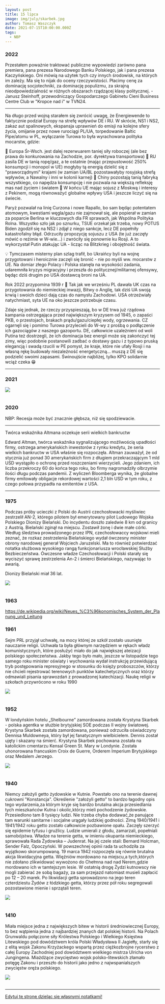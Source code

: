 ```yaml
---
layout: post
title: 15 lipca
image: img/july/skarbek.jpg
author: Tomasz Waszczyk
date: 2021-07-15T10:00:00.000Z
tags:
  - NBP
---
```


### 2022

Przestałem poważnie traktować publiczne wypowiedzi zarówno pana premiera, pana prezesa Narodowego Banku Polskiego, jak i pana prezesa Kaczyńskiego. Oni mówią na użytek tych czy innych środowisk, na których im zależy. Ma się to nijak do oceny rzeczywistości. Płacimy cenę za dominację socjotechniki, za dominację populizmu, za skrajną nieodpowiedzialność w różnych obszarach rządzącej klasy politycznej. - Janusz Steinhoff, przewodniczący Gospodarczego Gabinetu Cieni Business Centre Club w "Kropce nad i" w TVN24.

---

Na długo przed wojną starałem się zwrócić uwagę, że Energiewende to faktycznie podział Europy na strefę wpływów DE i RU. W skrócie, NS1 i NS2, zakaz aut spalinowych, ekspansja uprawnień do emisji na kolejne sfery życia, omijanie przez nowe rurociągi PL/UA, torpedowanie Baltic Pipe/atomu w PL, wyłączanie Turowa to była wyrachowana polityka mocarstw, gdzie:

📌 Europa Śr-Wsch. jest dalej rezerwuarem taniej siły roboczej (ale bez prawa do konkurowania na Zachodzie, por. dyrektywa transportowa)
📌 RU zasila DE w tanią ropę/gaz, a te ostatnie (mając przepustowość 250% konsumpcji i monopol w UE) mogłyby tą energią dzielić się z "praworządnymi" krajami
(w zamian UA/BL pozostawałyby rosyjską strefą wpływów, a Nawalny i inni w kolonii karnej)
📌 Chiny pozostają tanią fabryką wszystkiego, co napędza konsumpcję i nie pozwala na większą refleksję mas nad życiem i światem
📌 W końcu UE mając sojusz z Moskwą i interesy z Pekinem, mogą równoważyć globalne wpływy USA i jeszcze liczyć się na świecie.

<!-- (https://lnkd.in/djaMfx7a
https://lnkd.in/dJwwbk_N
https://lnkd.in/dywDydZY
https://lnkd.in/dBKFEyMt) -->

Paryż pozwalał na linię Curzona i nowe Rapallo, bo sam będąc potentatem atomowym, kwestiami węgla/gazu nie zajmował się, ale popierał w zamian za poparcie Berlina w kluczowych dla FR sprawach, jak Wspólna Polityka Rolna. Wszystko szło jak po sznurku, TSUE orzekał jak trzeba, nowy POTUS Biden zgodził się na NS2 i zdjął z niego sankcje, lecz DE popełniły katastrofalny błąd.
Odrzuciły propozycję sojuszu z USA (te już zaczęły mówić o reżimie w W-wie...) i zwróciły się ponownie ku Rosji. A to wykorzystał Putin atakując UA - licząc na Blitzkrieg i obojętność świata.

💡 Tymczasem misterny plan szlag trafił, bo Ukraińcy byli na wojnę przygotowani i heroicznie zaczęli się bronić - nie po myśli ww. mocarstw z UE. Na domiar złego Polacy i Polska stanęła na wysokości zadania, udaremniła kryzys migracyjny i przeszła do politycznej/militarnej ofensywy, będąc dziś drugim po USA dostawcą broni na UA.

Rok 2022 przypomina 1939 r 📌 Tak jak we wrześniu PL dawała UK czas na przygotowania do niemieckiej inwazji, Bitwy o Anglię, tak dziś UA swoją krwią i swoich dzieci dają czas do namysłu Zachodowi. USA otrzeźwiały natychmiast, syta UE na oko jeszcze potrzebuje czasu. 

Zdaje się jednak, że rzeczy przyspieszają, bo w DE trwa już rządowa kampania ostrzegająca przed największym kryzysem od 1945, o zapaści PKB, o przestojach, brakach prądu/gazu/ciepłej wody, ogrzewania.
CZ ogarnęli się i pomimo Turowa przylecieli do W-wy z prośbą o podłączenie ich gazociągów z naszego gazoportu. DE, całkowicie uzależnieni od woli Putina też dostrzegli, że ich dominacja bez energii może się zakończyć tej zimy, więc podobnie postanowili zadbać o dostawy gazu i z typowo pruską elegancją i swadą rzucili w PE pomysł, że kraje, które nie ufały Rosji i na własną rękę budowały niezależność energetyczną... muszą z DE się podzielić swoimi zapasami. Świnoujście najbliżej, tylko KPO solidarnie wciąż czeka 😁

---

### 2021

<img src="./img/july/akcjakowidowa.png"><br><br>

### 2020

NBP: Recesja może być znacznie głębsza, niż się spodziewacie.

---

Twórca wskaźnika Altmana oczekuje serii wielkich bankructw

Edward Altman, twórca wskaźnika sygnalizującego możliwością upadłości firmy, ostrzega amerykańskich inwestorów z rynku kredytu, że seria wielkich bankructw w USA właśnie się rozpoczęła.
Altman zauważył, że od stycznia już ponad 30 amerykańskich firm z długiem przekraczającym 1 mld USD wystąpiło o ochronę przed roszczeniami wierzycieli. Jego zdaniem, ich liczba przekroczy 60 do końca tego roku, bo firmy nagromadziły olbrzymie ilości długu podczas pandemii. Z wyliczeń Bloomberga wynika, że globalne firmy emitowały obligacje rekordowej wartości 2,1 bln USD w tym roku, z czego połowa przypadła na emitentów z USA.

<!-- Na skutek pandemii, w samym kwietniu wyrejestrowano z ZUS ponad 165 tysięcy pracowników etatowych (czytaj: zwolniono). O statystykach zwolnień ludzi na umowach o dzieło i zleceniach się nie mówi.
Szacuje się, że stopa bezrobocia w Polsce wzrośnie (w lipcu) z 5% do 10% (dlaczego lipiec? bo ludzie mają trzymiesięczny okres wypowiedzenia).
W marcu zamknięto ponad 60 tysięcy firm. W kwietniu około 32 tysiące. W maju na szczęście tendencja jest wzrostowa (więcej rejestracji niż zamknięć).
Rząd zadłużył państwo jeszcze bardziej przez walkę z pandemią (nie mieli wyboru - to było konieczne).
A teraz zbliżają się wybory prezydenckie i prezydent będzie miał zadanie, jakiego za mojego życia nie miał żaden inny człowiek na jego miejscu - będzie (wraz z rządem) musiał odbudować polską gospodarkę.
Potrzeba nam więc kogoś, który zna się na ekonomii i sprawach gospodarki i kogoś, kto skoncentruje się na naprawieniu tego, co 'pandemia zepsuła'.
To są PRAWDZIWE problemy, jakie teraz ma nasz kraj.
A tymczasem media przedstawiają nam swoją wersję prawdziwych problemów i swoje podpowiedzi, jak należy wybrać prezydenta.
Według mediów nasz kraj zmaga się obecnie z ogromnym problemem związanym z ideologią LGBT. Straszną rzeczą jest też to, że niektórzy kandydaci na prezydenta nie są katolikami, a niektórzy nawet nie ochrzcili swoich dzieci.
Bardzo ważnym elementem odbudowy gospodarki jest także dofinansowanie wakacji dla dzieci z biedniejszych rodzin. 
Super ważną kartą przetargową jest także sprawa legalizacji aborcji, w której nic nie zmieniło się od 1993 roku, ale teraz jest akurat idealny czas, aby do niej wrócić, bo lepszego momentu nie było w ciągu ostatnich 27 lat 🤷‍♂️ 
Po prostu głowa mi eksploduje od tych głupot 🤯
Same tematy odwracające uwagę od realnych problemów.
Będziemy mieć super prezydenta, który jest prawdziwym Polakiem, nie lubi LGBT, chodzi do kościoła, ma ochrzczone dzieci i nawet nie jada śniadań z grupą Bilderbergów 💪
Przy okazji będzie bieda, bezrobocie, a gospodarka się zawali... ale za to dostaniemy 500zł na wakacje nad polskim morzem! Akurat wystarczy na Pendolino i dwa kawałki ryby w nadmorskiej restauracji.
1) Przeraża mnie to pranie mózgów przez media.
2) Smuci mnie, że kandydaci, zamiast skupić się na realnych problemach, dyskutują o tym, co podrzucają im media, bo to są chwytliwe tematy i tylko one mogą pomóc zdobyć poparcie -->

---

### 1975

Podczas próby ucieczki z Polski do Austrii czechosłowacki myśliwiec zestrzelił AN-2, którego pilotem był emerytowany pilot Ludowego Wojska Polskiego Dionizy Bielański. Do incydentu doszło zaledwie 8 km od granicy z Austrią. Bielański zginął na miejscu. Zostawił żonę i dwie małe córki.
Według śledztwa prowadzonego przez IPN, czechosłowaccy wojskowi mieli zeznać, że rozkaz zestrzelenia Bielańskiego wydał ówczesny minister obrony narodowej generał Wojciech Jaruzelski. Ma to również potwierdzać notatka służbowa wysokiego rangą funkcjonariusza wrocławskiej Służby Bezbieczeństwa. 
Ówczesne władze Czechosłowacji i Polski starały się wyciszyć sprawę zestrzelenia An-2 i śmierci Bielańskiego, nazywając to awarią.

Dionizy Bielański miał 36 lat.

<img src="./img/july/bielanski.jpg"><br><br>

### 1963

https://de.wikipedia.org/wiki/Neues_%C3%96konomisches_System_der_Planung_und_Leitung

### 1961

Sejm PRL przyjął uchwałę, na mocy której ze szkół zostało usunięte nauczanie religii. Uchwała ta była głównym narzędziem w rękach władz komunistycznych, które posłużyć miało do jak największej ateizacji polskiego społeczeństwa. Jakby tego było mało, jeszcze w listopadzie tego samego roku minister oświaty i wychowania wydał instrukcję przewidującą tryb postępowania represyjnego w stosunku do księży proboszczów, którzy nie chcieli rejestrować terenowych punktów katechetycznych oraz którzy odmawiali pisania sprawozdań z prowadzonej katechizacji.
Naukę religii w szkołach przywrócono w roku 1990

<img src="./img/july/katecheza.jpg"><br><br>

### 1952

W londyńskim hotelu „Shelbourne” zamordowana została Krystyna Skarbek - polska agentka w służbie brytyjskiej SOE podczas II wojny światowej.
Krystyna Skarbek została zamordowana, ponieważ odrzuciła oświadczyny Dennisa Muldowneya, który był jej fanatycznym wielbicielem. Dennis został ujęty i skazany na śmierć.
Krystyna Skarbek pochowana została na katolickim cmentarzu Kensal Green St. Mary w Londynie.
Została uhonorowana francuskim Croix de Guerre, Orderem Imperium Brytyjskiego oraz Medalem Jerzego.

<img src="./img/july/skarbek.jpg"><br><br>

### 1940

Niemcy założyli getto żydowskie w Kutnie. Powstało ono na terenie dawnej cukrowni "Konstancja".
Określenie "założyli getto" to bardzo łagodny opis tego wydarzenia,za którym kryje się bardzo brutalna akcja przesiedlania tych mieszkańców Kutna i okolic,którzy mieli pochodzenie żydowskie. Przesiedlono tam 8 tysięcy ludzi.
Nie trzeba chyba dodawać,że panujące tam warunki sanitarne i socjalne urągały ludzkiej godności.
Zimą 1940/1941 i 1941/1942 roku getto
zostało całkowicie pozbawione opału. Zaczęły szerzyć  się epidemie tyfusu i gruźlicy. Ludzie umierali z głodu, zamarzali, popełniali samobójstwa.
Władze na terenie getta, w imieniu okupanta niemieckiego, sprawowała Rada Żydowska – Judenrat.  Na jej czele stali: Bernard Holcman,
Sender Falz, Opoczyński. W powszechnej opinii rada ta uchodziła za wyjątkowo skorumpowaną. 
19 marca 1942 rozpoczęła się równie brutalna akcja likwidacyjna getta. Więźniów mordowano na miejscu,a tych,których nie zdołano zlikwidować wywożono do Chełmna nad nad Nerem,gdzie mordowano ich w tamtejszym lesie.
W ostatnią drogę Żydzi kutnowscy nie mogli zabierać ze sobą bagaży, za sam przejazd natomiast musieli zapłacić po 12 – 20 marek.
Po likwidacji getta sprowadzono na jego teren czterdziestu  Żydów z łódzkiego getta, którzy przez pół roku segregowali pozostawione mienie i sprzątali teren.

<img src="./img/july/kutno.jpg"><br><br>

### 1410

Miała miejsce jedna z największych bitew w historii średniowiecznej Europy, to bez wątpienia jedna z najbardziej znanych dat polskiej historii. Na Polach Grunwaldu połączone siły Królestwa Polskiego i Wielkiego Księstwa Litewskiego pod dowództwem króla Polski Władysława II Jagiełły, starły się z elitą wojsk Zakonu Krzyżackego wspartą przez ciężkozbrojne rycerstwo z całej Europy Zachodniej pod dowództwem wielkiego mistrza Ulricha von Jungingena. Miażdżące zwycięstwo wojsk polsko-litewskich złamało potęgę Zakonu i przeszło do historii jako jedno z najwspanialszych zwycięstw oręża polskiego.

<img src="./img/july/grundwald.jpg"><br><br>

---

<a href="https://github.com/TomaszWaszczyk/historia.waszczyk.com/edit/master/src/content/july-15.md" target="_blank">Edytuj tę stronę dzieląc się własnymi notatkami!</a>
